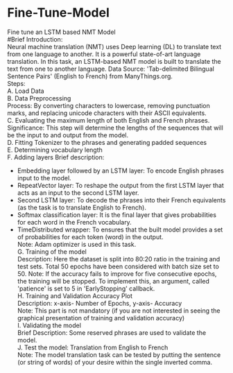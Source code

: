 # Fine-Tune-Model
Fine tune an LSTM based NMT Model\
#Brief Introduction:\
 Neural machine translation (NMT) uses Deep learning (DL) to translate text from one language to another. It is a powerful 
 state-of-art language translation. In this task, an LSTM-based NMT model is built to translate the text from one to another 
 language. Data Source: 'Tab-delimited Bilingual Sentence Pairs' (English to French) from ManyThings.org.\
Steps:\
A. Load Data\
B. Data Preprocessing\
   Process: By converting characters to lowercase, removing punctuation marks, and replacing unicode characters with their 
   ASCII equivalents.\
C. Evaluating the maximum length of both English and French phrases.\
   Significance: This step will determine the lengths of the sequences that will be the input to and output from the model.\
D. Fitting Tokenizer to the phrases and generating padded sequences\
E. Determining vocabulary length\
F. Adding layers
   Brief description:
   * Embedding layer followed by an LSTM layer: To encode English phrases input to the model.
   * RepeatVector layer: To reshape the output from the first LSTM layer that acts as an input to the second LSTM layer.
   * Second LSTM layer: To decode the phrases into their French equivalents (as the task is to translate English to 
     French).
   * Softmax classification layer: It is the final layer that gives probabilities for each word in the French vocabulary.
   * TimeDistributed wrapper: To ensures that the built model provides a set of probabilities for each token (word) in the 
     output.\
     Note: Adam optimizer is used in this task.\
G. Training of the model\
   Description: Here the dataset is split into 80:20 ratio in the training and test sets. Total 50 epochs have been 
   considered with batch size set to 50. Note: If the accuracy fails to improve for five consecutive epochs, the training 
   will be stopped. To implement this, an argument, called 'patience' is set to 5 in 'EarlyStopping' callback.\
H. Training and Validation Accuracy Plot\
   Description: x-axis- Number of Epochs, y-axis- Accuracy\
   Note: This part is not mandatory (if you are not interested in seeing the graphical presentation of training and 
   validation accuracy)\
I. Validating the model\
   Brief Description: Some reserved phrases are used to validate the model.\
J. Test the model: Translation from English to French\
   Note: The model translation task can be tested by putting the sentence (or string of words) of your desire within the 
   single inverted comma.
